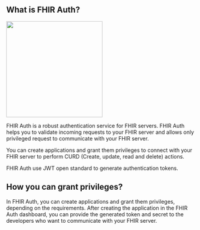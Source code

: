 ## What is FHIR Auth?

<img src="https://i.imgur.com/2d6TQtq.png" height="256" />

FHIR Auth is a robust authentication service for FHIR servers. 
FHIR Auth helps you to validate incoming requests to your FHIR server and allows only privileged request to communicate with your FHIR server. 

You can create applications and grant them privileges to connect with your FHIR server to perform CURD (Create, update, read and delete) actions.

FHIR Auth use JWT open standard to generate authentication tokens.

## How you can grant privileges?
In FHIR Auth, you can create applications and grant them privileges, depending on the requirements.
After creating the application in the FHIR Auth dashboard, you can provide the generated token and secret to the developers who want to communicate with your FHIR server.
